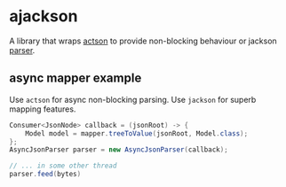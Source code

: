 # ajackson
A library that wraps [actson](https://github.com/michel-kraemer/actson) to provide non-blocking behaviour or jackson [parser](https://github.com/FasterXML/jackson-core/).

## async mapper example
Use `actson` for async non-blocking parsing. Use `jackson` for superb mapping features.

```java
Consumer<JsonNode> callback = (jsonRoot) -> {
    Model model = mapper.treeToValue(jsonRoot, Model.class);
};
AsyncJsonParser parser = new AsyncJsonParser(callback);

// ... in some other thread
parser.feed(bytes)
```